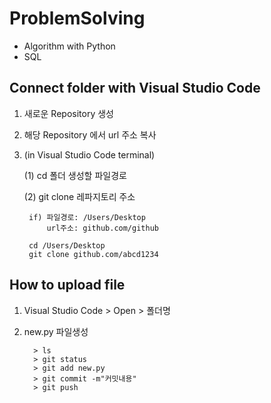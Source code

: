 # ProblemSolving
* Algorithm with Python
* SQL

## Connect folder with Visual Studio Code
1. 새로운 Repository 생성
2. 해당 Repository 에서 url 주소 복사
3. (in Visual Studio Code terminal)
 
     (1) cd 폴더 생성할 파일경로
            
     (2) git clone 레파지토리 주소
            
        if) 파일경로: /Users/Desktop
            url주소: github.com/github
            
        cd /Users/Desktop
        git clone github.com/abcd1234
            
## How to upload file
1. Visual Studio Code > Open > 폴더명
2. new.py 파일생성

         > ls
         > git status
         > git add new.py
         > git commit -m"커밋내용"
         > git push
        
